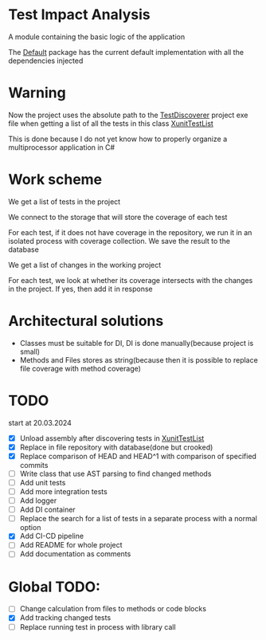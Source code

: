 # Test Impact Analysis

A module containing the basic logic of the application

The [Default](./Default) package has the current default implementation with all the dependencies injected

# Warning

Now the project uses the absolute path to the [TestDiscoverer](../TestDiscoverer) project exe file when getting a list of all the tests in this class [XunitTestList](./Tests/Impl/XunitTestList.cs)

This is done because I do not yet know how to properly organize a multiprocessor application in C#

# Work scheme

We get a list of tests in the project

We connect to the storage that will store the coverage of each test

For each test, if it does not have coverage in the repository, we run it in an isolated process with coverage collection. We save the result to the database

We get a list of changes in the working project

For each test, we look at whether its coverage intersects with the changes in the project. If yes, then add it in response

# Architectural solutions

- Classes must be suitable for DI, DI is done manually(because project is small)
- Methods and Files stores as string(because then it is possible to replace file coverage with method coverage)

# TODO

start at 20.03.2024

- [x] Unload assembly after discovering tests in [XunitTestList](./Tests/Impl/XunitTestList.cs)
- [x] Replace in file repository with database(done but crooked)
- [x] Replace comparison of HEAD and HEAD^1 with comparison of specified commits
- [ ] Write class that use AST parsing to find changed methods
- [ ] Add unit tests
- [ ] Add more integration tests
- [ ] Add logger
- [ ] Add DI container
- [ ] Replace the search for a list of tests in a separate process with a normal option
- [x] Add CI-CD pipeline
- [ ] Add README for whole project
- [ ] Add documentation as comments

# Global TODO:

- [ ] Change calculation from files to methods or code blocks
- [x] Add tracking changed tests
- [ ] Replace running test in process with library call
